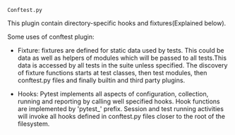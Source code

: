 `Conftest.py`

This plugin contain directory-specific hooks and fixtures(Explained below). 


Some uses of conftest plugin:
- Fixture: fixtures are defined for static data used by tests. This could be data as well as helpers of modules which will be passed to all tests.This data is accessed by all tests in the suite unless specified. The discovery of fixture functions starts at test classes, then test modules, then conftest.py files and finally builtin and third party plugins.

- Hooks: Pytest implements all aspects of configuration, collection, running and reporting by calling well specified hooks. Hook functions are implemented by 'pytest_' prefix. Session and test running activities will invoke all hooks defined in conftest.py files closer to the root of the filesystem.
